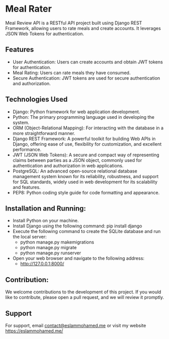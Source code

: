 
# Meal Rater


Meal Review API is a RESTful API project built using Django REST Framework, allowing users to rate meals and create accounts. It leverages JSON Web Tokens for authentication.






## Features

- User Authentication: Users can create accounts and obtain JWT tokens for authentication.
- Meal Rating: Users can rate meals they have consumed.
- Secure Authentication: JWT tokens are used for secure authentication and authorization.


## Technologies Used

- Django: Python framework for web application development.
- Python: The primary programming language used in developing the system.
- ORM (Object-Relational Mapping): For interacting with the database in a more straightforward manner.
- Django REST Framework: A powerful toolkit for building Web APIs in Django, offering ease of use, flexibility for customization, and excellent performance.
- JWT (JSON Web Tokens): A secure and compact way of representing claims between parties as a JSON object, commonly used for authentication and authorization in web applications.
- PostgreSQL: An advanced open-source relational database management system known for its reliability, robustness, and support for SQL standards, widely used in web development for its scalability and features.
- PEP8: Python coding style guide for code formatting and appearance.
## Installation and Running:

- Install Python on your machine.
- Install Django using the following command:
     pip install django
- Execute the following command to create the SQLite database and run the local server:
    - python manage.py makemigrations
    - python manage.py migrate
    - python manage.py runserver
- Open your web browser and navigate to the following address:
    - http://127.0.0.1:8000/
## Contribution:

We welcome contributions to the development of this project. If you would like to contribute, please open a pull request, and we will review it promptly.
## Support

For support, email contact@eslammohamed.me or visit my website https://eslammohamed.me/


